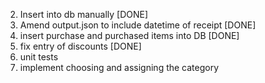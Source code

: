 2. Insert into db manually [DONE]
3. Amend output.json to include datetime of receipt [DONE]
4. insert purchase and purchased items into DB [DONE]
5. fix entry of discounts [DONE]
6. unit tests
7. implement choosing and assigning the category
